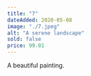 ```yaml
---
title: "7"
dateAdded: 2020-05-08
image: "./7.jpeg"
alt: "A serene landscape"
sold: false
price: 99.01
---
```

A beautiful painting.


